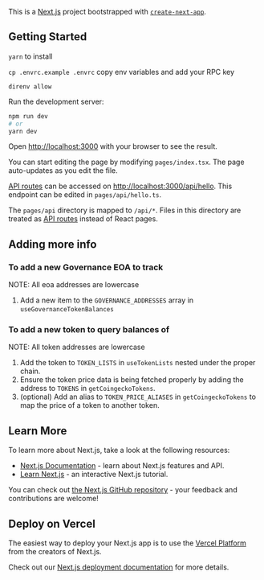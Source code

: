 This is a [Next.js](https://nextjs.org/) project bootstrapped with [`create-next-app`](https://github.com/vercel/next.js/tree/canary/packages/create-next-app).

## Getting Started

`yarn` to install

`cp .envrc.example .envrc` copy env variables and add your RPC key

`direnv allow`

Run the development server:

```bash
npm run dev
# or
yarn dev
```

Open [http://localhost:3000](http://localhost:3000) with your browser to see the result.

You can start editing the page by modifying `pages/index.tsx`. The page auto-updates as you edit the file.

[API routes](https://nextjs.org/docs/api-routes/introduction) can be accessed on [http://localhost:3000/api/hello](http://localhost:3000/api/hello). This endpoint can be edited in `pages/api/hello.ts`.

The `pages/api` directory is mapped to `/api/*`. Files in this directory are treated as [API routes](https://nextjs.org/docs/api-routes/introduction) instead of React pages.

## Adding more info

### To add a new Governance EOA to track

NOTE: All eoa addresses are lowercase

1. Add a new item to the `GOVERNANCE_ADDRESSES` array in `useGovernanceTokenBalances`

### To add a new token to query balances of

NOTE: All token addresses are lowercase

1. Add the token to `TOKEN_LISTS` in `useTokenLists` nested under the proper chain.
2. Ensure the token price data is being fetched properly by adding the address to `TOKENS` in `getCoingeckoTokens`.
3. (optional) Add an alias to `TOKEN_PRICE_ALIASES` in `getCoingeckoTokens` to map the price of a token to another token.

## Learn More

To learn more about Next.js, take a look at the following resources:

- [Next.js Documentation](https://nextjs.org/docs) - learn about Next.js features and API.
- [Learn Next.js](https://nextjs.org/learn) - an interactive Next.js tutorial.

You can check out [the Next.js GitHub repository](https://github.com/vercel/next.js/) - your feedback and contributions are welcome!

## Deploy on Vercel

The easiest way to deploy your Next.js app is to use the [Vercel Platform](https://vercel.com/new?utm_medium=default-template&filter=next.js&utm_source=create-next-app&utm_campaign=create-next-app-readme) from the creators of Next.js.

Check out our [Next.js deployment documentation](https://nextjs.org/docs/deployment) for more details.

